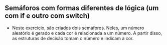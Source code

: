 ## Semáforos com formas diferentes de lógica (um com if e outro com switch)

- Neste exercício, são criados dois semáforos. Neles, um número aleatório é gerado e cada cor é relacionada a um número. A partir disso, as estruturas de decisão tomam o número e indicam a cor. 